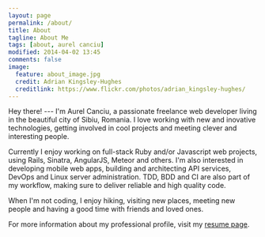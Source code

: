 ```yaml
---
layout: page
permalink: /about/
title: About
tagline: About Me
tags: [about, aurel canciu]
modified: 2014-04-02 13:45
comments: false
image:
  feature: about_image.jpg
  credit: Adrian Kingsley-Hughes
  creditlink: https://www.flickr.com/photos/adrian_kingsley-hughes/
---
```


Hey there! --- I'm Aurel Canciu, a passionate freelance web developer living in
the beautiful city of Sibiu, Romania. I love working with new and inovative
technologies, getting involved in cool projects and meeting clever and
interesting people.

Currently I enjoy working on full-stack Ruby and/or Javascript web projects,
using Rails, Sinatra, AngularJS, Meteor and others. I'm also interested in
developing mobile web apps, building and architecting API services, DevOps and
Linux server administration. TDD, BDD and CI are also part of my workflow,
making sure to deliver reliable and high quality code.

When I'm not coding, I enjoy hiking, visiting new places, meeting new people
and having a good time with friends and loved ones.

For more information about my professional profile, visit my [resume
page](/resume/).

